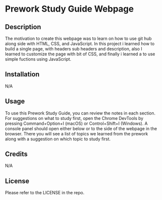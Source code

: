 # Prework Study Guide Webpage

## Description

The motivation to create this webpage was to learn on how to use git hub along side with HTML, CSS, and JavaScript. In this project i learned how to build a single page, with headers sub headers and description, also I learned to customize the page with  bit of CSS, and finally i learned a to use simple fuctions using JavaScript. 


## Installation

N/A

## Usage

To use this Prework Study Guide, you can review the notes in each section. For suggestions on what to study first, open the Chrome DevTools by pressing Command+Option+I (macOS) or Control+Shift+I (Windows). A console panel should open either below or to the side of the webpage in the browser. There you will see a list of topics we learned from the prework along with a suggestion on which topic to study first.

## Credits

N/A

## License

Please refer to the LICENSE in the repo.


